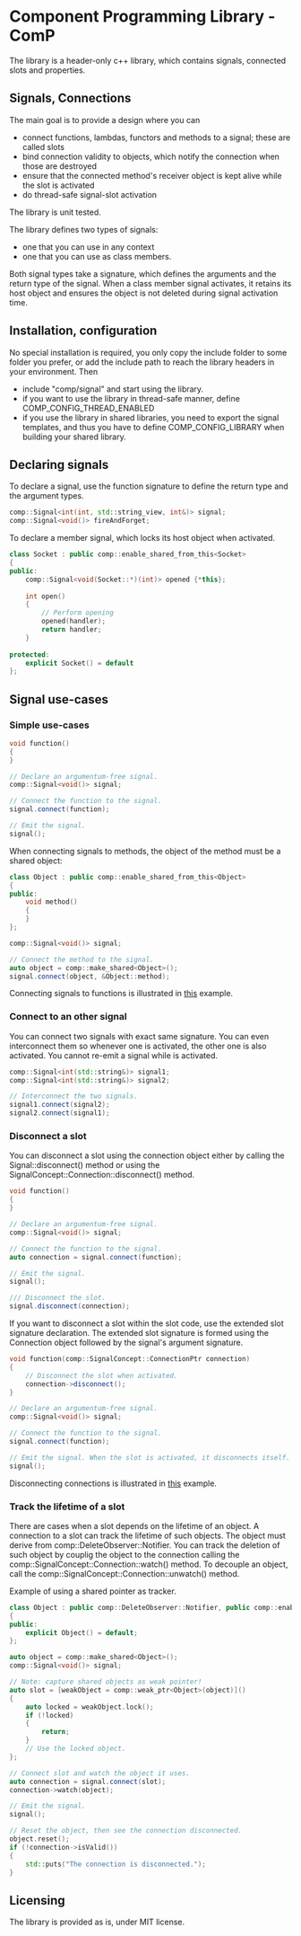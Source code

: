 # Component Programming Library - ComP

The library is a header-only c++ library, which contains signals, connected slots and properties.

## Signals, Connections

The main goal is to provide a design where you can
- connect functions, lambdas, functors and methods to a signal; these are called slots
- bind connection validity to objects, which notify the connection when those are destroyed
- ensure that the connected method's receiver object is kept alive while the slot is activated
- do thread-safe signal-slot activation

The library is unit tested.

The library defines two types of signals: 
- one that you can use in any context
- one that you can use as class members.

Both signal types take a signature, which defines the arguments and the return type of the signal.
When a class member signal activates, it retains its host object and ensures the object is not 
deleted during signal activation time.

## Installation, configuration

No special installation is required, you only copy the include folder to some folder you prefer, or
add the include path to reach the library headers in your environment. Then 
- include "comp/signal" and start using the library.
- if you want to use the library in thread-safe manner, define COMP_CONFIG_THREAD_ENABLED
- if you use the library in shared libraries, you need to export the signal templates, and thus you
  have to define COMP_CONFIG_LIBRARY when building your shared library.
  
## Declaring signals

To declare a signal, use the function signature to define the return type and the argument types.
```cpp
comp::Signal<int(int, std::string_view, int&)> signal;
comp::Signal<void()> fireAndForget;
```

To declare a member signal, which locks its host object when activated.
```cpp
class Socket : public comp::enable_shared_from_this<Socket>
{
public:
    comp::Signal<void(Socket::*)(int)> opened {*this};
    
    int open()
    {
        // Perform opening
        opened(handler);
        return handler;
    }
    
protected:
    explicit Socket() = default
};
```

## Signal use-cases

### Simple use-cases

```cpp
void function()
{
}

// Declare an argumentum-free signal.
comp::Signal<void()> signal;

// Connect the function to the signal.
signal.connect(function);

// Emit the signal.
signal();
```

When connecting signals to methods, the object of the method must be a shared object:
```cpp
class Object : public comp::enable_shared_from_this<Object>
{
public:
    void method()
    {
    }
};

comp::Signal<void()> signal;

// Connect the method to the signal.
auto object = comp::make_shared<Object>();
signal.connect(object, &Object::method);
```

Connecting signals to functions is illustrated in [this](./examples/connect/example_connect.cpp) example.

### Connect to an other signal
You can connect two signals with exact same signature. You can even interconnect them so whenever one 
is activated, the other one is also activated. You cannot re-emit a signal while is activated.

```cpp
comp::Signal<int(std::string&)> signal1;
comp::Signal<int(std::string&)> signal2;

// Interconnect the two signals.
signal1.connect(signal2);
signal2.connect(signal1);
```

### Disconnect a slot

You can disconnect a slot using the connection object either by calling the Signal::disconnect()
method or using the SignalConcept::Connection::disconnect() method. 

```cpp
void function()
{
}

// Declare an argumentum-free signal.
comp::Signal<void()> signal;

// Connect the function to the signal.
auto connection = signal.connect(function);

// Emit the signal.
signal();

/// Disconnect the slot.
signal.disconnect(connection);
```

If you want to disconnect a slot within the slot code, use the extended slot signature declaration. 
The extended slot signature is formed using the Connection object followed by the signal's argument 
signature.

```cpp
void function(comp::SignalConcept::ConnectionPtr connection)
{
    // Disconnect the slot when activated.
    connection->disconnect();
}

// Declare an argumentum-free signal.
comp::Signal<void()> signal;

// Connect the function to the signal.
signal.connect(function);

// Emit the signal. When the slot is activated, it disconnects itself.
signal();
```
Disconnecting connections is illustrated in [this](./examples/disconnect/example_disconnect.cpp) example.

### Track the lifetime of a slot

There are cases when a slot depends on the lifetime of an object. A connection to a slot can track
the lifetime of such objects. The object must derive from comp::DeleteObserver::Notifier. You can 
track the deletion of such object by couplig the object to the connection calling the 
comp::SignalConcept::Connection::watch() method. To decouple an object, call the 
comp::SignalConcept::Connection::unwatch() method.

Example of using a shared pointer as tracker.
```cpp
class Object : public comp::DeleteObserver::Notifier, public comp::enable_shared_from_this<Object>
{
public:
    explicit Object() = default;
};

auto object = comp::make_shared<Object>();
comp::Signal<void()> signal;

// Note: capture shared objects as weak pointer!
auto slot = [weakObject = comp::weak_ptr<Object>(object)]()
{
    auto locked = weakObject.lock();
    if (!locked)
    {
        return;
    }
    // Use the locked object.
};

// Connect slot and watch the object it uses.
auto connection = signal.connect(slot);
connection->watch(object);

// Emit the signal.
signal();

// Reset the object, then see the connection disconnected.
object.reset();
if (!connection->isValid())
{
    std::puts("The connection is disconnected.");
}
```

## Licensing
The library is provided as is, under MIT license.
